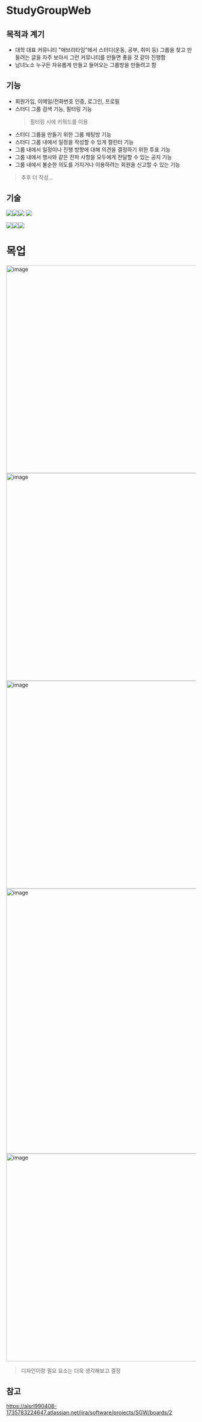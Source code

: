 # StudyGroupWeb

## 목적과 계기 
- 대학 대표 커뮤니티 "애브리타임"에서 스터디(운동, 공부, 취미 등) 그룹을 찾고 만들려는 글을 자주 보아서 그런 커뮤니티를 만들면 좋을 것 같아 진행함
- 남녀노소 누구든 자유롭게 만들고 들어오는 그룹방을 만들려고 함

## 기능
- 회원가입, 이메일/전화번호 인증, 로그인, 프로필
- 스터디 그룹 검색 기능, 필터링 기능 
  > 필터링 시에 키워드를 이용
- 스터디 그룹을 만들기 위한 그룹 채팅방 기능
- 스터디 그룹 내에서 일정을 작성할 수 있게 캘린터 기능 
- 그룹 내에서 일정이나 진행 방향에 대해 의견을 결정하기 위한 투표 기능
- 그룹 내에서 행사와 같은 전파 사항을 모두에게 전달할 수 있는 공지 기능 
- 그룹 내에서 불순한 의도를 가지거나 이용하려는 회원을 신고할 수 있는 기능 

> 추후 더 작성... 


## 기술 
<img src="https://img.shields.io/badge/java-007396?style=for-the-badge&logo=java&logoColor=white"><img src="https://img.shields.io/badge/spring-6DB33F?style=for-the-badge&logo=spring&logoColor=white"><img src="https://img.shields.io/badge/springboot-6DB33F?style=for-the-badge&logo=springboot&logoColor=white">
<img src="https://img.shields.io/badge/gradle-02303A?style=for-the-badge&logo=gradle&logoColor=white">

<img src="https://img.shields.io/badge/html5-E34F26?style=for-the-badge&logo=html5&logoColor=white"><img src="https://img.shields.io/badge/css-1572B6?style=for-the-badge&logo=css3&logoColor=white"><img src="https://img.shields.io/badge/javascript-F7DF1E?style=for-the-badge&logo=javascript&logoColor=black">


# 목업
<img width="552" alt="image" src="https://github.com/Mingi990408/StudyGroupWeb/assets/94788636/bc732110-3a17-4dd7-b9d5-7e094cc44fbf">
<img width="552" alt="image" src="https://github.com/Mingi990408/StudyGroupWeb/assets/94788636/5f295dd8-e61b-410b-8bee-c7fd023065a1">
<img width="552" alt="image" src="https://github.com/Mingi990408/StudyGroupWeb/assets/94788636/dc7eea00-1009-42ca-b7d1-cc29187b4a16">
<img width="704" alt="image" src="https://github.com/Mingi990408/StudyGroupWeb/assets/94788636/9580f928-8944-4a3a-a099-f993e380b23f">
<img width="552" alt="image" src="https://github.com/Mingi990408/StudyGroupWeb/assets/94788636/e4118726-5e43-4b6f-bf36-01e4fe4e2354">

> 디자인이랑 필요 요소는 더욱 생각해보고 결정 

## 참고 
https://alsrl990408-1735783224647.atlassian.net/jira/software/projects/SGW/boards/2
